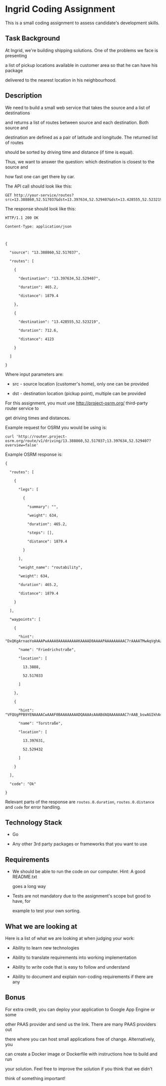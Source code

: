 # Ingrid Coding Assignment

This is a small coding assignment to assess candidate's development skills.

## Task Background

At Ingrid, we're building shipping solutions. One of the problems we face is presenting
a list of pickup locations available in customer area so that he can have his package
delivered to the nearest location in his neighbourhood.

## Description

We need to build a small web service that takes the source and a list of destinations
and returns a list of routes between source and each destination. Both source and
destination are defined as a pair of latitude and longitude. The returned list of routes
should be sorted by driving time and distance (if time is equal).

Thus, we want to answer the question: which destination is closest to the source and
how fast one can get there by car.

The API call should look like this:

    GET http://your-service/routes?src=13.388860,52.517037&dst=13.397634,52.529407&dst=13.428555,52.523219

The response should look like this:

    HTTP/1.1 200 OK
    Content-Type: application/json

    {
      "source": "13.388860,52.517037",
      "routes": [
        {
          "destination": "13.397634,52.529407",
          "duration": 465.2,
          "distance": 1879.4
        },
        {
          "destination": "13.428555,52.523219",
          "duration": 712.6,
          "distance": 4123
        }
      ]
    }

Where input parameters are:

- src - source location (customer's home), only one can be provided
- dst - destination location (pickup point), multiple can be provided

For this assignment, you must use http://project-osrm.org/ third-party router service to
get driving times and distances.

Example request for OSRM you would be using is:

    curl 'http://router.project-osrm.org/route/v1/driving/13.388860,52.517037;13.397634,52.529407?overview=false'

Example OSRM response is:

    {
      "routes": [
        {
          "legs": [
            {
              "summary": "",
              "weight": 634,
              "duration": 465.2,
              "steps": [],
              "distance": 1879.4
            }
          ],
          "weight_name": "routability",
          "weight": 634,
          "duration": 465.2,
          "distance": 1879.4
        }
      ],
      "waypoints": [
        {
          "hint": "DxQKgArnaoYoAAAAPwAAAA8AAAAAAAAAKAAAAD8AAAAPAAAAAAAAAC7rAAAATMwAqVghAzxMzACtWCEDAQDfCp4VrCU=",
          "name": "Friedrichstraße",
          "location": [
            13.3888,
            52.517033
          ]
        },
        {
          "hint": "VFQUgPPB9YENAAAACwAAAF0BAAAAAAAADQAAAAsAAABdAQAAAAAAAC7rAAB_bswAGIkhA4JuzAD_iCEDAgCfEJ4VrCU=",
          "name": "Torstraße",
          "location": [
            13.397631,
            52.529432
          ]
        }
      ],
      "code": "Ok"
    }

Relevant parts of the response are `routes.0.duration`, `routes.0.distance` and `code` for error handling.

## Technology Stack

- Go
- Any other 3rd party packages or frameworks that you want to use

## Requirements

- We should be able to run the code on our computer. Hint: A good README.txt
  goes a long way
- Tests are not mandatory due to the assignment's scope but good to have, for
  example to test your own sorting.

## What we are looking at

Here is a list of what we are looking at when judging your work:

- Ability to learn new technologies
- Ability to translate requirements into working implementation
- Ability to write code that is easy to follow and understand
- Ability to document and explain non-coding requirements if there are any

## Bonus

For extra credit, you can deploy your application to Google App Engine or some
other PAAS provider and send us the link. There are many PAAS providers out
there where you can host small applications free of change. Alternatively, you
can create a Docker image or Dockerfile with instructions how to build and run
your solution. Feel free to improve the solution if you think that we didn’t
think of something important!
